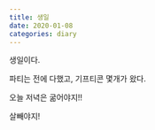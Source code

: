 ```yaml
---
title: 생일
date: 2020-01-08
categories: diary
---
```

생일이다.

파티는 전에 다했고, 기프티콘 몇개가 왔다.

오늘 저녁은 굶어야지!!

살빼야지!
